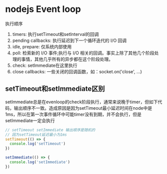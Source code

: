 # nodejs Event loop

执行顺序

1. timers: 执行setTimeout和setInterval的回调
2. pending callbacks: 执行延迟到下一个循环迭代的 I/O 回调
3. idle, prepare: 仅系统内部使用
4. poll: 检索新的 I/O 事件;执行与 I/O 相关的回调。事实上除了其他几个阶段处理的事情，其他几乎所有的异步都在这个阶段处理。
5. check: setImmediate在这里执行
6. close callbacks: 一些关闭的回调函数，如：socket.on('close', ...)


## setTimeout和setImmediate区别

setImmediate总是在evenloop的check阶段执行，通常来说晚于timer，但如下代码，输出顺序不一致。造成原因是因为setTimeout最小延迟时间在node中是1ms，所以在第一次事件循环中可能timer没有到期，并不会执行，但是setImmediate一定会执行

```js
// setTimeout setImmediate 输出顺序是随机的
// 因为setTimeout延迟最小为1ms
setTimeout(() => {
  console.log('setTimeout')
})

setImmediate(() => {
  console.log('setImmediate')
})
```
